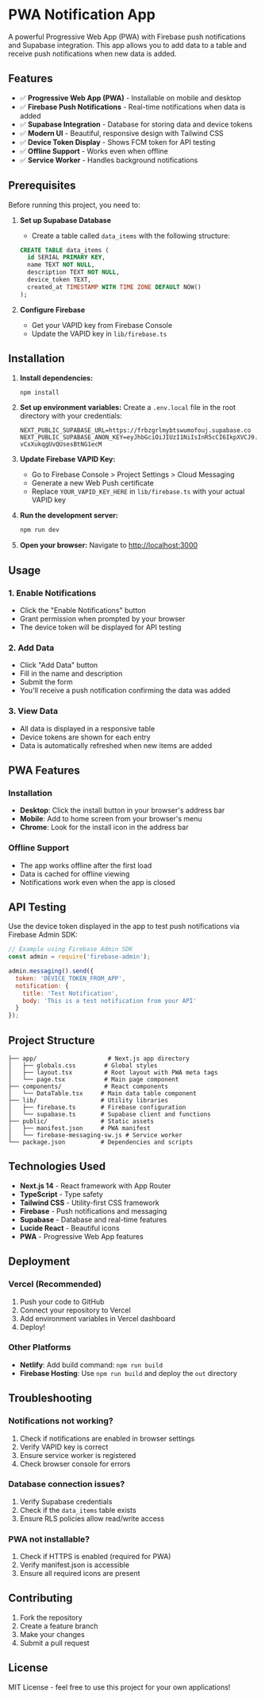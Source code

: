 # PWA Notification App

A powerful Progressive Web App (PWA) with Firebase push notifications and Supabase integration. This app allows you to add data to a table and receive push notifications when new data is added.

## Features

- ✅ **Progressive Web App (PWA)** - Installable on mobile and desktop
- ✅ **Firebase Push Notifications** - Real-time notifications when data is added
- ✅ **Supabase Integration** - Database for storing data and device tokens
- ✅ **Modern UI** - Beautiful, responsive design with Tailwind CSS
- ✅ **Device Token Display** - Shows FCM token for API testing
- ✅ **Offline Support** - Works even when offline
- ✅ **Service Worker** - Handles background notifications

## Prerequisites

Before running this project, you need to:

1. **Set up Supabase Database**
   - Create a table called `data_items` with the following structure:
   ```sql
   CREATE TABLE data_items (
     id SERIAL PRIMARY KEY,
     name TEXT NOT NULL,
     description TEXT NOT NULL,
     device_token TEXT,
     created_at TIMESTAMP WITH TIME ZONE DEFAULT NOW()
   );
   ```

2. **Configure Firebase**
   - Get your VAPID key from Firebase Console
   - Update the VAPID key in `lib/firebase.ts`

## Installation

1. **Install dependencies:**
   ```bash
   npm install
   ```

2. **Set up environment variables:**
   Create a `.env.local` file in the root directory with your credentials:
   ```env
   NEXT_PUBLIC_SUPABASE_URL=https://frbzgrlmybtswumofouj.supabase.co
   NEXT_PUBLIC_SUPABASE_ANON_KEY=eyJhbGciOiJIUzI1NiIsInR5cCI6IkpXVCJ9.eyJpc3MiOiJzdXBhYmFzZSIsInJlZiI6ImZyYnpncmxteWJ0c3d1bW9mb3VqIiwicm9sZSI6ImFub24iLCJpYXQiOjE3NTQyMDk2MzAsImV4cCI6MjA2OTc4NTYzMH0.hE8tp3f9JAXo7YJ_uq3-vCxXukqgUvQUsesBtNG1ecM
   ```

3. **Update Firebase VAPID Key:**
   - Go to Firebase Console > Project Settings > Cloud Messaging
   - Generate a new Web Push certificate
   - Replace `YOUR_VAPID_KEY_HERE` in `lib/firebase.ts` with your actual VAPID key

4. **Run the development server:**
   ```bash
   npm run dev
   ```

5. **Open your browser:**
   Navigate to [http://localhost:3000](http://localhost:3000)

## Usage

### 1. Enable Notifications
- Click the "Enable Notifications" button
- Grant permission when prompted by your browser
- The device token will be displayed for API testing

### 2. Add Data
- Click "Add Data" button
- Fill in the name and description
- Submit the form
- You'll receive a push notification confirming the data was added

### 3. View Data
- All data is displayed in a responsive table
- Device tokens are shown for each entry
- Data is automatically refreshed when new items are added

## PWA Features

### Installation
- **Desktop**: Click the install button in your browser's address bar
- **Mobile**: Add to home screen from your browser's menu
- **Chrome**: Look for the install icon in the address bar

### Offline Support
- The app works offline after the first load
- Data is cached for offline viewing
- Notifications work even when the app is closed

## API Testing

Use the device token displayed in the app to test push notifications via Firebase Admin SDK:

```javascript
// Example using Firebase Admin SDK
const admin = require('firebase-admin');

admin.messaging().send({
  token: 'DEVICE_TOKEN_FROM_APP',
  notification: {
    title: 'Test Notification',
    body: 'This is a test notification from your API'
  }
});
```

## Project Structure

```
├── app/                    # Next.js app directory
│   ├── globals.css        # Global styles
│   ├── layout.tsx         # Root layout with PWA meta tags
│   └── page.tsx           # Main page component
├── components/            # React components
│   └── DataTable.tsx     # Main data table component
├── lib/                  # Utility libraries
│   ├── firebase.ts       # Firebase configuration
│   └── supabase.ts       # Supabase client and functions
├── public/               # Static assets
│   ├── manifest.json     # PWA manifest
│   └── firebase-messaging-sw.js # Service worker
└── package.json          # Dependencies and scripts
```

## Technologies Used

- **Next.js 14** - React framework with App Router
- **TypeScript** - Type safety
- **Tailwind CSS** - Utility-first CSS framework
- **Firebase** - Push notifications and messaging
- **Supabase** - Database and real-time features
- **Lucide React** - Beautiful icons
- **PWA** - Progressive Web App features

## Deployment

### Vercel (Recommended)
1. Push your code to GitHub
2. Connect your repository to Vercel
3. Add environment variables in Vercel dashboard
4. Deploy!

### Other Platforms
- **Netlify**: Add build command: `npm run build`
- **Firebase Hosting**: Use `npm run build` and deploy the `out` directory

## Troubleshooting

### Notifications not working?
1. Check if notifications are enabled in browser settings
2. Verify VAPID key is correct
3. Ensure service worker is registered
4. Check browser console for errors

### Database connection issues?
1. Verify Supabase credentials
2. Check if the `data_items` table exists
3. Ensure RLS policies allow read/write access

### PWA not installable?
1. Check if HTTPS is enabled (required for PWA)
2. Verify manifest.json is accessible
3. Ensure all required icons are present

## Contributing

1. Fork the repository
2. Create a feature branch
3. Make your changes
4. Submit a pull request

## License

MIT License - feel free to use this project for your own applications! 